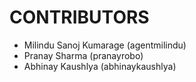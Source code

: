 CONTRIBUTORS
============

 - Milindu Sanoj Kumarage (agentmilindu)
 - Pranay Sharma (pranayrobo)
 - Abhinay Kaushlya (abhinaykaushlya)